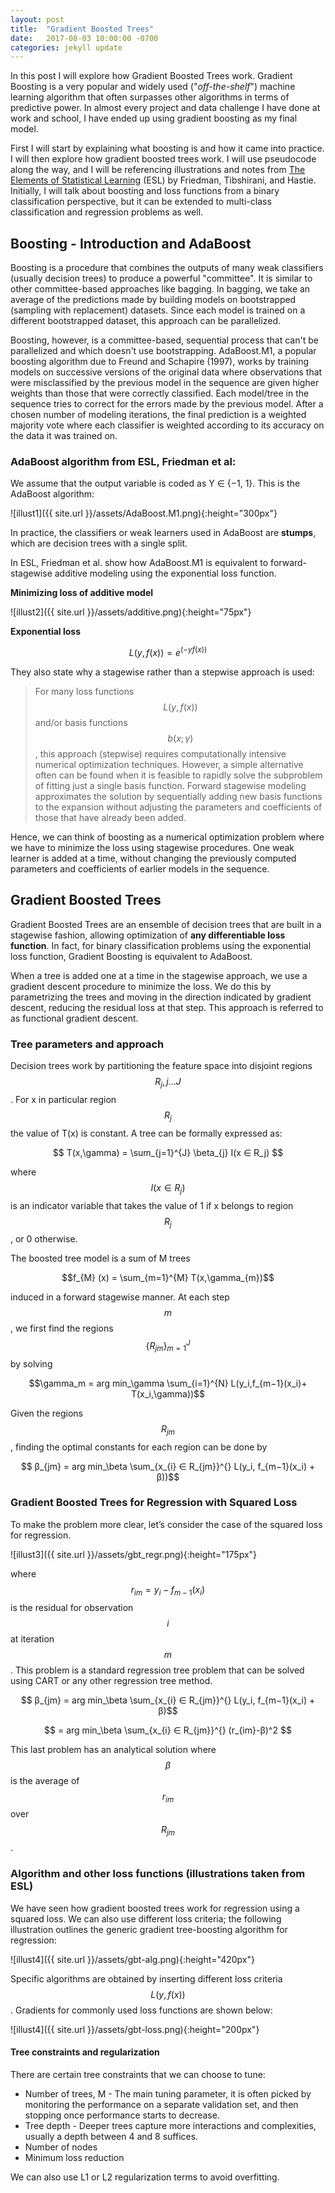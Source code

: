 ```yaml
---
layout: post
title:  "Gradient Boosted Trees"
date:   2017-08-03 10:00:00 -0700
categories: jekyll update
---
```


<script type="text/javascript" async
  src="https://cdn.mathjax.org/mathjax/latest/MathJax.js?config=TeX-MML-AM_CHTML">
</script>

In this post I will explore how Gradient Boosted Trees work. Gradient Boosting is a very popular and widely used ("*off-the-shelf*") machine learning algorithm that often surpasses other algorithms in terms of predictive power. In almost every project and data challenge I have done at work and school, I have ended up using gradient boosting as my final model. 

First I will start by explaining what boosting is and how it came into practice. I will then explore how gradient boosted trees work. I will use pseudocode along the way, and I will be referencing illustrations and notes from [The Elements of Statistical Learning][ESL-link] (ESL) by Friedman, Tibshirani, and Hastie. Initially, I will talk about boosting and loss functions from a binary classification perspective, but it can be extended to multi-class classification and regression problems as well. 

## Boosting - Introduction and AdaBoost

Boosting is a procedure that combines the outputs of many weak classifiers (usually decision trees) to produce a powerful "committee". It is similar to other committee-based approaches like bagging. In bagging, we take an average of the predictions made by building models on bootstrapped (sampling with replacement) datasets. Since each model is trained on a different bootstrapped dataset, this approach can be parallelized. 

Boosting, however, is a committee-based, sequential process that can't be parallelized and which doesn't use bootstrapping. AdaBoost.M1, a popular boosting algorithm due to Freund and Schapire (1997), works by training models on successive versions of the original data where observations that were misclassified by the previous model in the sequence are given higher weights than those that were correctly classified. Each model/tree in the sequence tries to correct for the errors made by the previous model. After a chosen number of modeling iterations, the final prediction is a weighted majority vote where each classifier is weighted according to its accuracy on the data it was trained on. 


### AdaBoost algorithm from ESL, Friedman et al:

We assume that the output variable is coded as Y ∈ {−1, 1}. This is the AdaBoost algorithm:


![illust1]({{ site.url }}/assets/AdaBoost.M1.png){:height="300px"}

In practice, the classifiers or weak learners used in AdaBoost are **stumps**, which are decision trees with a single split. 

In ESL, Friedman et al. show how AdaBoost.M1 is equivalent to forward-stagewise additive modeling using the exponential loss function.

**Minimizing loss of additive model** 

![illust2]({{ site.url }}/assets/additive.png){:height="75px"}

**Exponential loss**

$$L(y, f (x)) = e^{(−y f (x))}$$

They also state why a stagewise rather than a stepwise approach is used:

> For many loss functions $$L(y,f(x))$$ and/or basis functions $$b(x;γ)$$, this approach (stepwise) requires computationally intensive numerical optimization techniques. However, a simple alternative often can be found when it is feasible to rapidly solve the subproblem of fitting just a single basis function. Forward stagewise modeling approximates the solution by sequentially adding new basis functions to the expansion without adjusting the parameters and coefficients of those that have already been added. 

Hence, we can think of boosting as a numerical optimization problem where we have to minimize the loss using stagewise procedures. One weak learner is added at a time, without changing the previously computed parameters and coefficients of earlier models in the sequence.

## Gradient Boosted Trees

Gradient Boosted Trees are an ensemble of decision trees that are built in a stagewise fashion, allowing optimization of **any differentiable loss function**. In fact, for binary classification problems using the exponential loss function, Gradient Boosting is equivalent to AdaBoost. 

When a tree is added one at a time in the stagewise approach, we use a gradient descent procedure to minimize the loss. We do this by parametrizing the trees and moving in the direction indicated by gradient descent, reducing the residual loss at that step. This approach is referred to as functional gradient descent.

### Tree parameters and approach

Decision trees work by partitioning the feature space into disjoint regions $$R_{j} , j . . . J$$. For x in particular region $$R_j$$ the value of T(x) is constant. A tree can be formally expressed as:

$$ T(x,\gamma) =  \sum_{j=1}^{J} \beta_{j} I(x ∈ R_j) $$

where $$I(x ∈ R_j)$$ is an indicator variable that takes the value of 1 if x belongs to region $$R_j$$, or 0 otherwise.

The boosted tree model is a sum of M trees

$$f_{M} (x) = \sum_{m=1}^{M} T(x,\gamma_{m})$$

induced in a forward stagewise manner. At each step $$m$$, we first find the regions $$ \{ R_{jm} \}_{m=1}^J$$ by solving

$$\gamma_m = arg min_\gamma \sum_{i=1}^{N} L(y_i,f_{m−1}(x_i)+ T(x_i,\gamma))$$

Given the regions $$R_{jm}$$,  finding the optimal constants for each region can be done by

$$ β_{jm} = arg min_\beta \sum_{x_{i} ∈ R_{jm}}^{} L(y_i, f_{m−1}(x_i) + β))$$

### Gradient Boosted Trees for Regression with Squared Loss

To make the problem more clear, let’s consider the case of the squared loss for regression. 

![illust3]({{ site.url }}/assets/gbt_regr.png){:height="175px"}

where $$r_{im} = y_{i} − f_{m−1} (x_i)$$ is the residual for observation $$i$$ at iteration $$m$$. This problem is a standard regression tree problem that can be solved using CART or any other regression tree method.

$$ β_{jm} = arg min_\beta \sum_{x_{i} ∈ R_{jm}}^{} L(y_i, f_{m−1}(x_i) + β)$$

$$ = arg min_\beta \sum_{x_{i} ∈ R_{jm}}^{} (r_{im}-β)^2 $$

This last problem has an analytical solution where $$β$$ is the average of $$r_{im}$$ over $$R_{jm}$$.

### Algorithm and other loss functions (illustrations taken from ESL)

We have seen how gradient boosted trees work for regression using a squared loss. We can also use different loss criteria; the following illustration outlines the generic gradient tree-boosting algorithm for regression:

![illust4]({{ site.url }}/assets/gbt-alg.png){:height="420px"}

Specific algorithms are obtained by inserting different loss criteria $$L(y,f(x))$$.  Gradients for commonly used loss functions are shown below:

![illust4]({{ site.url }}/assets/gbt-loss.png){:height="200px"}

#### Tree constraints and regularization

There are certain tree constraints that we can choose to tune:

*  Number of trees, M - The main tuning parameter, it is often picked by monitoring the performance on a separate validation set, and then stopping once performance starts to decrease.
* Tree depth - Deeper trees capture more interactions and complexities, usually a depth between 4 and 8 suffices. 
* Number of nodes
* Minimum loss reduction

We can also use L1 or L2 regularization terms to avoid overfitting.

[ESL-link]: http://web.stanford.edu/~hastie/ElemStatLearn/
